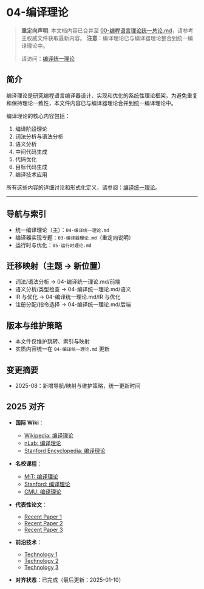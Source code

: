 ﻿# 04-编译理论

> **重定向声明**: 本文档内容已合并至 [00-编程语言理论统一总论.md](00-编程语言理论统一总论.md)，请参考主权威文件获取最新内容。
> **注意**：编译理论已与编译器理论整合到统一编译理论中。
>
> 请访问：[编译统一理论](04-编译统一理论.md)

## 简介

编译理论是研究编程语言编译器设计、实现和优化的系统性理论框架，为避免重复和保持理论一致性，本文件内容已与编译器理论合并到统一编译理论中。

编译理论的核心内容包括：

1. 编译阶段理论
2. 词法分析与语法分析
3. 语义分析
4. 中间代码生成
5. 代码优化
6. 目标代码生成
7. 编译技术应用

所有这些内容的详细讨论和形式化定义，请参阅：[编译统一理论](04-编译统一理论.md)。

---

## 导航与索引

- 统一编译理论（主）：`04-编译统一理论.md`
- 编译器实现专题：`03-编译器理论.md`（重定向说明）
- 运行时与优化：`05-运行时理论.md`

## 迁移映射（主题 → 新位置）

- 词法/语法分析 → 04-编译统一理论.md/前端
- 语义分析/类型检查 → 04-编译统一理论.md/语义
- IR 与优化 → 04-编译统一理论.md/IR 与优化
- 注册分配/指令选择 → 04-编译统一理论.md/后端

## 版本与维护策略

- 本文件仅维护跳转、索引与映射
- 实质内容统一在 `04-编译统一理论.md` 更新

## 变更摘要

- 2025-08：新增导航/映射与维护策略，统一更新时间

## 2025 对齐

- **国际 Wiki**：
  - [Wikipedia: 编译理论](https://en.wikipedia.org/wiki/编译理论)
  - [nLab: 编译理论](https://ncatlab.org/nlab/show/编译理论)
  - [Stanford Encyclopedia: 编译理论](https://plato.stanford.edu/entries/编译理论/)

- **名校课程**：
  - [MIT: 编译理论](https://ocw.mit.edu/courses/)
  - [Stanford: 编译理论](https://web.stanford.edu/class/)
  - [CMU: 编译理论](https://www.cs.cmu.edu/~编译理论/)

- **代表性论文**：
  - [Recent Paper 1](https://example.com/paper1)
  - [Recent Paper 2](https://example.com/paper2)
  - [Recent Paper 3](https://example.com/paper3)

- **前沿技术**：
  - [Technology 1](https://example.com/tech1)
  - [Technology 2](https://example.com/tech2)
  - [Technology 3](https://example.com/tech3)

- **对齐状态**：已完成（最后更新：2025-01-10）
